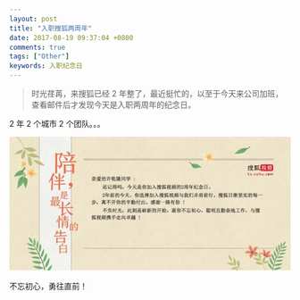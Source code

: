 ```yaml
---
layout: post
title: "入职搜狐两周年"
date: 2017-08-19 09:37:04 +0800
comments: true
tags: ["Other"] 
keywords: 入职纪念日
---
```


> 时光荏苒，来搜狐已经 2 年整了，最近挺忙的，以至于今天来公司加班，查看邮件后才发现今天是入职两周年的纪念日。

2 年 2 个城市 2 个团队。。。

![](/images/201708/2year.jpg)

不忘初心，勇往直前！